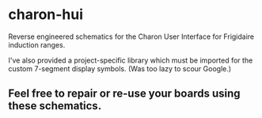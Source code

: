# charon-hui
Reverse engineered schematics for the Charon User Interface for Frigidaire induction ranges.

I've also provided a project-specific library which must be imported for the custom 7-segment display symbols. (Was too lazy to scour Google.)

## Feel free to repair or re-use your boards using these schematics.
